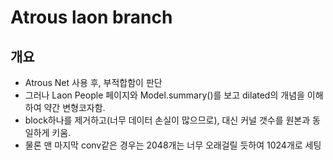 # Atrous laon branch

## 개요
- Atrous Net 사용 후, 부적합함이 판단
- 그러나 Laon People 페이지와 Model.summary()를 보고 dilated의 개념을 이해하여 약간 변형코자함.
- block하나를 제거하고(너무 데이터 손실이 많으므로), 대신 커널 갯수를 원본과 동일하게 키움.
- 물론 맨 마지막 conv같은 경우는 2048개는 너무 오래걸릴 듯하여 1024개로 세팅
